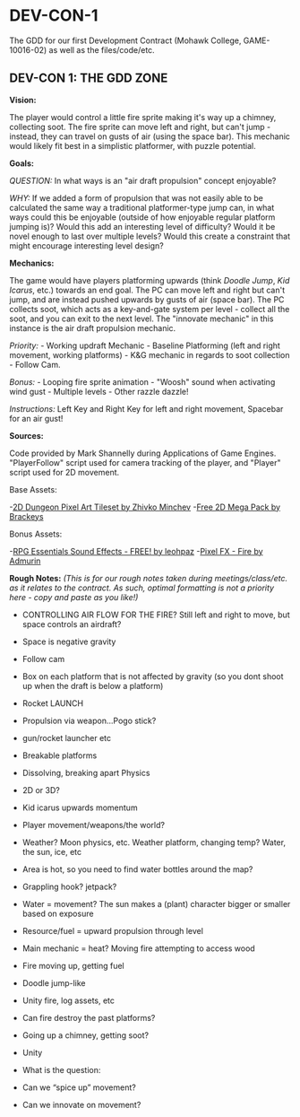 # DEV-CON-1
The GDD for our first Development Contract (Mohawk College, GAME-10016-02) as well as the files/code/etc.

## DEV-CON 1: THE GDD ZONE 

**Vision:**

The player would control a little fire sprite making it's way up a chimney, collecting soot. The fire sprite can move left and right, but can't jump - instead, they can travel on gusts of air (using the space bar). This mechanic would likely fit best in a simplistic platformer, with puzzle potential. 

**Goals:**

*QUESTION:* In what ways is an "air draft propulsion" concept enjoyable?

*WHY:* If we added a form of propulsion that was not easily able to be calculated the same way a traditional platformer-type jump can, in what ways could this be enjoyable (outside of how enjoyable regular platform jumping is)? Would this add an interesting level of difficulty? Would it be novel enough to last over multiple levels? Would this create a constraint that might encourage interesting level design?

**Mechanics:**

The game would have players platforming upwards (think *Doodle Jump*, *Kid Icarus*, etc.) towards an end goal. The PC can move left and right but can't jump, and are instead pushed upwards by gusts of air (space bar). The PC collects soot, which acts as a key-and-gate system per level - collect all the soot, and you can exit to the next level. The "innovate mechanic" in this instance is the air draft propulsion mechanic.

*Priority:* - Working updraft Mechanic - Baseline Platforming (left and right movement, working platforms) - K&G mechanic in regards to soot collection - Follow Cam.

*Bonus:* - Looping fire sprite animation - "Woosh" sound when activating wind gust - Multiple levels - Other razzle dazzle!

*Instructions:* Left Key and Right Key for left and right movement, Spacebar for an air gust!

**Sources:**

Code provided by Mark Shannelly during Applications of Game Engines. "PlayerFollow" script used for camera tracking of the player, and "Player" script used for 2D movement.

Base Assets:

-[2D Dungeon Pixel Art Tileset by Zhivko Minchev](https://assetstore.unity.com/packages/2d/environments/2d-dungeon-pixel-art-tileset-171343)
-[Free 2D Mega Pack by Brackeys](https://assetstore.unity.com/packages/2d/free-2d-mega-pack-177430#content)

Bonus Assets:

-[RPG Essentials Sound Effects - FREE! by leohpaz](https://assetstore.unity.com/packages/audio/sound-fx/rpg-essentials-sound-effects-free-227708)
-[Pixel FX - Fire by Admurin](https://assetstore.unity.com/packages/vfx/pixel-fx-fire-221146)


**Rough Notes:**
*(This is for our rough notes taken during meetings/class/etc. as it relates to the contract. As such, optimal formatting is not a priority here - copy and paste as you like!)*

- CONTROLLING AIR FLOW FOR THE FIRE? Still left and right to move, but space controls an airdraft?
- Space is negative gravity
- Follow cam
- Box on each platform that is not affected by gravity (so you dont shoot up when the draft is below a platform)

- Rocket LAUNCH
- Propulsion via weapon...Pogo stick?
- gun/rocket launcher etc
- Breakable platforms
- Dissolving, breaking apart Physics
- 2D or 3D?
- Kid icarus upwards momentum 


- Player movement/weapons/the world?

- Weather? Moon physics, etc. Weather platform, changing temp? Water, the sun, ice, etc
- Area is hot, so you need to find water bottles around the map?
- Grappling hook? jetpack?
- Water = movement? The sun makes a (plant) character bigger or smaller based on exposure 
- Resource/fuel = upward propulsion through level
- Main mechanic = heat? Moving fire attempting to access wood 

- Fire moving up, getting fuel 
- Doodle jump-like
- Unity fire, log assets, etc
- Can fire destroy the past platforms?
- Going up a chimney, getting soot?
- Unity

- What is the question:

- Can we “spice up” movement?
- Can we innovate on movement? 
